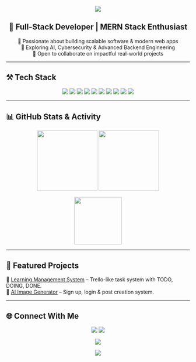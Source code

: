<!-- Header -->
<p align="center">
  <img src="https://capsule-render.vercel.app/api?type=waving&height=300&color=gradient&text=%20Hi%20👋,%20I'm%20Rihan%20Azar%20&section=header" />
</p>

<h2 align="center">🚀 Full-Stack Developer | MERN Stack Enthusiast</h2>

<p align="center">
  🔹 Passionate about building scalable software & modern web apps <br/>
  🔹 Exploring AI, Cybersecurity & Advanced Backend Engineering <br/>
  🔹 Open to collaborate on impactful real-world projects
</p>

---

## ⚒️ Tech Stack  
<p align="center">
  <img src="https://img.shields.io/badge/HTML5-E34F26?style=for-the-badge&logo=html5&logoColor=white"/>
  <img src="https://img.shields.io/badge/CSS3-1572B6?style=for-the-badge&logo=css3&logoColor=white"/>
  <img src="https://img.shields.io/badge/JavaScript-F7DF1E?style=for-the-badge&logo=javascript&logoColor=black"/>
  <img src="https://img.shields.io/badge/React-20232A?style=for-the-badge&logo=react&logoColor=61DAFB"/>
  <img src="https://img.shields.io/badge/Node.js-43853D?style=for-the-badge&logo=node.js&logoColor=white"/>
  <img src="https://img.shields.io/badge/Express.js-404d59?style=for-the-badge&logo=express&logoColor=61DAFB"/>
  <img src="https://img.shields.io/badge/MongoDB-4EA94B?style=for-the-badge&logo=mongodb&logoColor=white"/>
  <img src="https://img.shields.io/badge/MySQL-005C84?style=for-the-badge&logo=mysql&logoColor=white"/>
  <img src="https://img.shields.io/badge/TypeScript-007ACC?style=for-the-badge&logo=typescript&logoColor=white"/>
  <img src="https://img.shields.io/badge/JWT-black?style=for-the-badge&logo=JSON%20web%20tokens"/>
</p>

---

## 📊 GitHub Stats & Activity
<p align="center">
  <img src="https://github-readme-stats.vercel.app/api?username=rihanazar1&show_icons=true&theme=radical&count_private=true" height="165"/>
  <img src="https://github-readme-streak-stats.herokuapp.com/?user=rihanazar1&theme=radical" height="165"/>
</p>
<p align="center">
  <img src="https://github-readme-stats.vercel.app/api/top-langs?username=rihanazar1&layout=compact&theme=radical" height="130"/>
</p>

---

## 🚀 Featured Projects  

🔹 [Learning Management System](https://github.com/rihanazar1/LMSWebsite) – Trello-like task system with TODO, DOING, DONE.  
🔹 [AI Image Generator](https://github.com/rihanazar1/Imagify) – Sign up, login & post creation system.  

---

## 🌐 Connect With Me  
<p align="center">
  <a href="https://www.linkedin.com/in/rihan-azar-a53bb524a/"><img src="https://img.shields.io/badge/LinkedIn-0A66C2?style=for-the-badge&logo=linkedin&logoColor=white"/></a>
  <a href="https://github.com/rihanazar1"><img src="https://img.shields.io/badge/GitHub-181717?style=for-the-badge&logo=github&logoColor=white"/></a>
</p>

<p align="center">
  <img src="https://komarev.com/ghpvc/?username=rihanazar1&color=blue&style=flat-square" />
</p>

<!-- Footer -->
<p align="center">
  <img src="https://capsule-render.vercel.app/api?type=waving&height=300&color=gradient&text=Thanks%20for%20Visiting&section=footer" />
</p>
